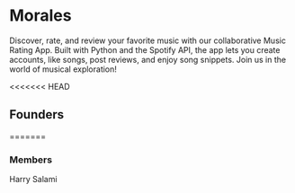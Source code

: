 # Morales
Discover, rate, and review your favorite music with our collaborative Music Rating App. Built with Python and the Spotify API, the app lets you create accounts, like songs, post reviews, and enjoy song snippets. Join us in the world of musical exploration!

<<<<<<< HEAD
## Founders

=======
### Members 
Harry Salami

